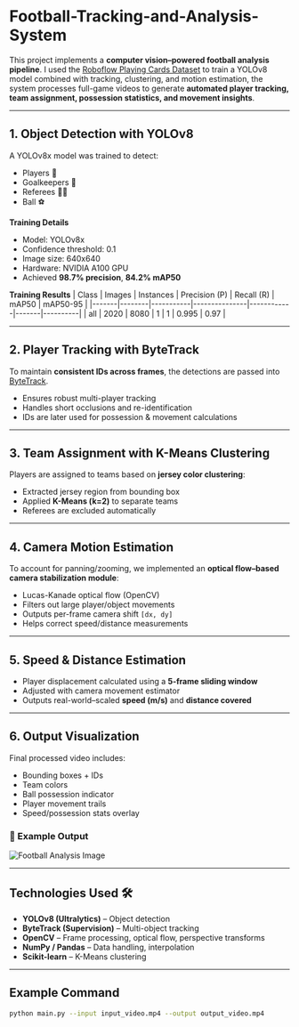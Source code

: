# Football-Tracking-and-Analysis-System

This project implements a **computer vision–powered football analysis pipeline**. I used the [Roboflow Playing Cards Dataset](https://universe.roboflow.com/roboflow-jvuqo/football-players-detection-3zvbc/dataset/1#) to train a YOLOv8 model combined with tracking, clustering, and motion estimation, the system processes full-game videos to generate **automated player tracking, team assignment, possession statistics, and movement insights**.  

---

## 1. Object Detection with YOLOv8  

A YOLOv8x model was trained to detect:  
- Players 👤  
- Goalkeepers 🧤  
- Referees 👨‍⚖️  
- Ball ⚽  

**Training Details**  
- Model: YOLOv8x  
- Confidence threshold: 0.1  
- Image size: 640x640  
- Hardware: NVIDIA A100 GPU  
- Achieved **98.7% precision**, **84.2% mAP50**

**Training Results**
| Class | Images | Instances | Precision (P) | Recall (R) | mAP50 | mAP50-95 |
|-------|--------|-----------|---------------|------------|-------|----------|
| all   | 2020   | 8080      | 1             | 1          | 0.995 | 0.97   |

---

## 2. Player Tracking with ByteTrack  

To maintain **consistent IDs across frames**, the detections are passed into [ByteTrack](https://github.com/ifzhang/ByteTrack).  
- Ensures robust multi-player tracking  
- Handles short occlusions and re-identification  
- IDs are later used for possession & movement calculations  

---

## 3. Team Assignment with K-Means Clustering  

Players are assigned to teams based on **jersey color clustering**:  
- Extracted jersey region from bounding box  
- Applied **K-Means (k=2)** to separate teams  
- Referees are excluded automatically  

---

## 4. Camera Motion Estimation  

To account for panning/zooming, we implemented an **optical flow–based camera stabilization module**:  
- Lucas-Kanade optical flow (OpenCV)  
- Filters out large player/object movements  
- Outputs per-frame camera shift `[dx, dy]`  
- Helps correct speed/distance measurements  

---

## 5. Speed & Distance Estimation  

- Player displacement calculated using a **5-frame sliding window**  
- Adjusted with camera movement estimator  
- Outputs real-world–scaled **speed (m/s)** and **distance covered**  

---

## 6. Output Visualization  

Final processed video includes:  
- Bounding boxes + IDs  
- Team colors  
- Ball possession indicator  
- Player movement trails  
- Speed/possession stats overlay  

### 🎥 Example Output  

![Football Analysis Image](output_video/output_image.png)

---

## Technologies Used 🛠  
- **YOLOv8 (Ultralytics)** – Object detection  
- **ByteTrack (Supervision)** – Multi-object tracking  
- **OpenCV** – Frame processing, optical flow, perspective transforms  
- **NumPy / Pandas** – Data handling, interpolation  
- **Scikit-learn** – K-Means clustering  

---

## Example Command  

```bash
python main.py --input input_video.mp4 --output output_video.mp4
